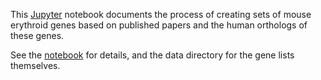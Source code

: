 This [Jupyter](http://jupyter.org/) notebook documents the process of creating
sets of mouse erythroid genes based on published papers and the human orthologs
of these genes.

See the [notebook](erythroid-gene-lists.ipynb) for details, and the data
directory for the gene lists themselves.

